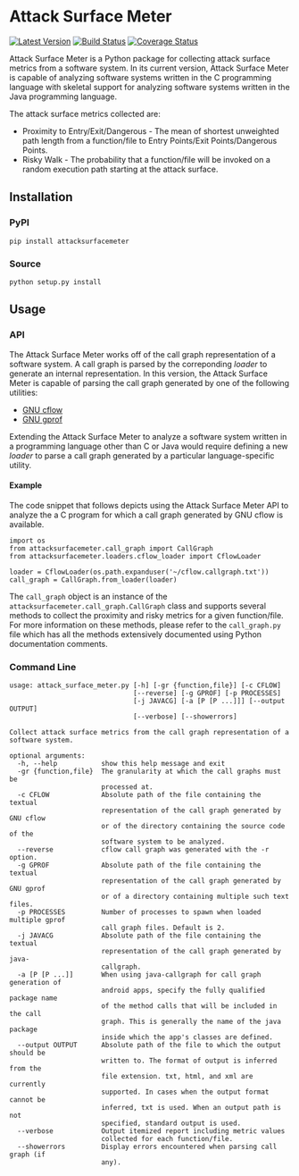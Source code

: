 # Attack Surface Meter

[![Latest Version](https://badge.fury.io/py/attacksurfacemeter.svg)](https://badge.fury.io/py/attacksurfacemeter)
[![Build Status](https://secure.travis-ci.org/andymeneely/attack-surface-metrics.svg?branch=master)](https://travis-ci.org/andymeneely/attack-surface-metrics)
[![Coverage Status](https://img.shields.io/coveralls/andymeneely/attack-surface-metrics.svg)](https://coveralls.io/r/andymeneely/attack-surface-metrics)

Attack Surface Meter is a Python package for collecting attack surface metrics from a software system. In its current version, Attack Surface Meter is capable of analyzing software systems written in the C programming language with skeletal support for analyzing software systems written in the Java programming language.

The attack surface metrics collected are:

 * Proximity to Entry/Exit/Dangerous - The mean of shortest unweighted path length from a function/file to Entry Points/Exit Points/Dangerous Points.
 * Risky Walk - The probability that a function/file will be invoked on a random execution path starting at the attack surface.

## Installation

### PyPI

 `pip install attacksurfacemeter`

### Source

 `python setup.py install`

## Usage

### API

The Attack Surface Meter works off of the call graph representation of a software system. A call graph is parsed by the correponding *loader* to generate an internal representation. In this version, the Attack Surface Meter is capable of parsing the call graph generated by one of the following utilities:

 * [GNU cflow](http://www.gnu.org/software/cflow/ "GNU cflow")
 * [GNU gprof](https://sourceware.org/binutils/docs/gprof/ "GNU gprof")

Extending the Attack Surface Meter to analyze a software system written in a programming language other than C or Java would require defining a new *loader* to parse a call graph generated by a particular language-specific utility.

#### Example

The code snippet that follows depicts using the Attack Surface Meter API to analyze the a C program for which a call graph generated by GNU cflow is available.

```
import os
from attacksurfacemeter.call_graph import CallGraph
from attacksurfacemeter.loaders.cflow_loader import CflowLoader

loader = CflowLoader(os.path.expanduser('~/cflow.callgraph.txt'))
call_graph = CallGraph.from_loader(loader)
```

The `call_graph` object is an instance of the `attacksurfacemeter.call_graph.CallGraph` class and supports several methods to collect the proximity and risky metrics for a given function/file. For more information on these methods, please refer to the `call_graph.py` file which has all the methods extensively documented using Python documentation comments.

### Command Line

```
usage: attack_surface_meter.py [-h] [-gr {function,file}] [-c CFLOW]
                               [--reverse] [-g GPROF] [-p PROCESSES]
                               [-j JAVACG] [-a [P [P ...]]] [--output OUTPUT]
                               [--verbose] [--showerrors]

Collect attack surface metrics from the call graph representation of a
software system.

optional arguments:
  -h, --help           show this help message and exit
  -gr {function,file}  The granularity at which the call graphs must be
                       processed at.
  -c CFLOW             Absolute path of the file containing the textual
                       representation of the call graph generated by GNU cflow
                       or of the directory containing the source code of the
                       software system to be analyzed.
  --reverse            cflow call graph was generated with the -r option.
  -g GPROF             Absolute path of the file containing the textual
                       representation of the call graph generated by GNU gprof
                       or of a directory containing multiple such text files.
  -p PROCESSES         Number of processes to spawn when loaded multiple gprof
                       call graph files. Default is 2.
  -j JAVACG            Absolute path of the file containing the textual
                       representation of the call graph generated by java-
                       callgraph.
  -a [P [P ...]]       When using java-callgraph for call graph generation of
                       android apps, specify the fully qualified package name
                       of the method calls that will be included in the call
                       graph. This is generally the name of the java package
                       inside which the app's classes are defined.
  --output OUTPUT      Absolute path of the file to which the output should be
                       written to. The format of output is inferred from the
                       file extension. txt, html, and xml are currently
                       supported. In cases when the output format cannot be
                       inferred, txt is used. When an output path is not
                       specified, standard output is used.
  --verbose            Output itemized report including metric values
                       collected for each function/file.
  --showerrors         Display errors encountered when parsing call graph (if
                       any).
```
